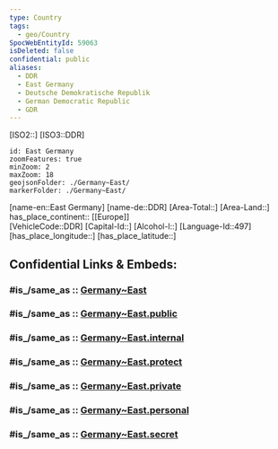 ```yaml
---
type: Country
tags:
  - geo/Country
SpocWebEntityId: 59063
isDeleted: false
confidential: public
aliases:
  - DDR
  - East Germany
  - Deutsche Demokratische Republik
  - German Democratic Republic
  - GDR
---
```

[ISO2::] 
[ISO3::DDR] 

```leaflet
id: East Germany
zoomFeatures: true 
minZoom: 2 
maxZoom: 18
geojsonFolder: ./Germany~East/
markerFolder: ./Germany~East/
```

[name-en::East Germany] 
[name-de::DDR] 
[Area-Total::] 
[Area-Land::] 
has_place_continent:: [[Europe]]  
[VehicleCode::DDR] 
[Capital-Id::] 
[Alcohol-l::] 
[Language-Id::497] 
[has_place_longitude::] 
[has_place_latitude::] 


## Confidential Links & Embeds: 

### #is_/same_as :: [Germany~East](/_Standards/Earth/Continent/Europe/Europe~Central/Germany/Germany~East.md) 

### #is_/same_as :: [Germany~East.public](/_public/Earth/Continent/Europe/Europe~Central/Germany/Germany~East.public.md) 

### #is_/same_as :: [Germany~East.internal](/_internal/Earth/Continent/Europe/Europe~Central/Germany/Germany~East.internal.md) 

### #is_/same_as :: [Germany~East.protect](/_protect/Earth/Continent/Europe/Europe~Central/Germany/Germany~East.protect.md) 

### #is_/same_as :: [Germany~East.private](/_private/Earth/Continent/Europe/Europe~Central/Germany/Germany~East.private.md) 

### #is_/same_as :: [Germany~East.personal](/_personal/Earth/Continent/Europe/Europe~Central/Germany/Germany~East.personal.md) 

### #is_/same_as :: [Germany~East.secret](/_secret/Earth/Continent/Europe/Europe~Central/Germany/Germany~East.secret.md)

